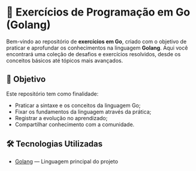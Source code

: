 # 📘 Exercícios de Programação em Go (Golang)

Bem-vindo ao repositório de **exercícios em Go**, criado com o objetivo de praticar e aprofundar os conhecimentos na linguagem **Golang**. Aqui você encontrará uma coleção de desafios e exercícios resolvidos, desde os conceitos básicos até tópicos mais avançados.

## 🧠 Objetivo

Este repositório tem como finalidade:
- Praticar a sintaxe e os conceitos da linguagem Go;
- Fixar os fundamentos da linguagem através da prática;
- Registrar a evolução no aprendizado;
- Compartilhar conhecimento com a comunidade.

## 🛠️ Tecnologias Utilizadas

- [Golang](https://golang.org/) — Linguagem principal do projeto
